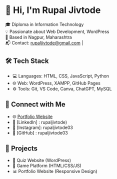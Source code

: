 # 👋 Hi, I'm Rupal Jivtode
🎓 Diploma in Information Technology  
💡 Passionate about Web Development, WordPress  
📍 Based in Nagpur, Maharashtra  
📬 Contact: rupaljivtode@gmail.com | 

## 🛠 Tech Stack
- 💻 Languages: HTML, CSS, JavaScript, Python
- 🌐 Web: WordPress, XAMPP, GitHub Pages 
- ⚙️ Tools: Git, VS Code, Canva, ChatGPT, MySQL

## 🔗 Connect with Me
- 🌐 [Portfolio Website](http://localhost/mywebsite)
- 💼 [LinkedIn] : rupaljivtode)
- 📸 [Instagram]: rupaljivtode03
- 🧠 [GitHub] : rupaljivtode03

## 📌 Projects
- 🎯 Quiz Website (WordPress)
- 🧩 Game Platform (HTML/CSS/JS)
- 📊 Portfolio Website (Responsive Design)

